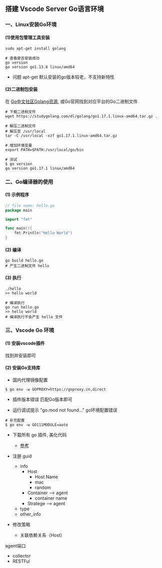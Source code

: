 ## 搭建 Vscode Server Go语言环境
### 一、Linux安装Go环境
#### (1)使用包管理工具安装
```shell
sudo apt-get install golang

# 查看是否安装成功
go version
go version go1.13.8 linux/amd64
```
- 问题
apt-get 默认安装的go版本较老，不支持新特性

#### (2)二进制包安装
在 [Go中文社区Golang资源](https://studygolang.com/dl), 或Go官网找到对应平台的Go二进制文件
```shell
# 下载二进制文件
wget https://studygolang.com/dl/golang/go1.17.1.linux-amd64.tar.gz .

# 解压二进制文件
# 解压至 /usr/local
tar -C /usr/local -xzf go1.17.1.linux-amd64.tar.gz

# 增加环境变量
export PATH=$PATH:/usr/local/go/bin

# 测试
$ go version
go version go1.17.1 linux/amd64
```

### 二、Go编译器的使用
#### (1) 示例程序
```go
// file name: hello.go
package main

import "fmt"

func main(){
    fmt.Println("Hello World")
}
```
#### (2) 编译
```shell
go build hello.go
# 产生二进制文件 hello
```
#### (3) 执行
``` shell
./hello 
>> hello world

# 编译执行
go run hello.go
>> hello world
# 编译执行不会产生 hello 文件
```

### 三、Vscode Go 环境
#### (1) 安装vscode插件
找到并安装即可
#### (2) 安装Go支持库
- 国内代理镜像配置
``` shell
$ go env -w GOPROXY=https://goproxy.cn,direct
```

- 插件版本错误
匹配Go版本即可

- 运行调试提示 "go.mod not found..."
go环境配置错误
```shell
# 补充配置
$ go env -w GO111MODULE=auto
```


- 下载所有 go 插件, 美化代码
   - [参考](https://blog.csdn.net/qq_41891425/article/details/110675093)


- 注册 guid
   - info
      - Host
         - Host Name
         - mac
         - random 
      - Container --> agent
         - container name 
      - Stratege  --> agent
   - type
   - other_info 

- 修改策略
   - 关联依赖关系（Host） 

agent端口
   - collector
   - RESTFul



